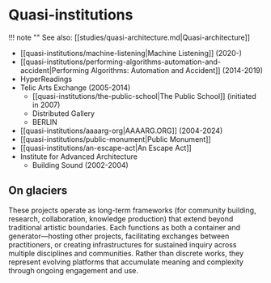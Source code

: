 # Quasi-institutions

!!! note ""
	See also: [[studies/quasi-architecture.md|Quasi-architecture]]

- [[quasi-institutions/machine-listening|Machine Listening]] (2020-)
- [[quasi-institutions/performing-algorithms-automation-and-accident|Performing Algorithms: Automation and Accident]] (2014-2019)
- HyperReadings
- Telic Arts Exchange (2005-2014)
	- [[quasi-institutions/the-public-school|The Public School]] (initiated in 2007)
	- Distributed Gallery
	- BERLIN
- [[quasi-institutions/aaaarg-org|AAAARG.ORG]] (2004-2024)
- [[quasi-institutions/public-monument|Public Monument]]
- [[quasi-institutions/an-escape-act|An Escape Act]]
- Institute for Advanced Architecture
	- Building Sound (2002-2004)

## On glaciers

These projects operate as long-term frameworks (for community building, research, collaboration, knowledge production) that extend beyond traditional artistic boundaries. Each functions as both a container and generator—hosting other projects, facilitating exchanges between practitioners, or creating infrastructures for sustained inquiry across multiple disciplines and communities. Rather than discrete works, they represent evolving platforms that accumulate meaning and complexity through ongoing engagement and use.


